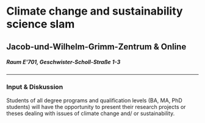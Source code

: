 # Climate change and sustainability science slam  
## Jacob-und-Wilhelm-Grimm-Zentrum & Online
#####  Raum E'701, Geschwister-Scholl-Straße 1-3
---
### Input & Diskussion
Students of all degree programs and qualification levels (BA, MA, PhD students) will have the opportunity to present their research projects or theses dealing with issues of climate change and/ or sustainability.